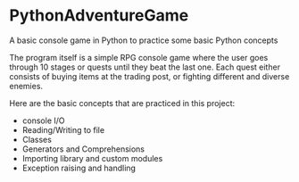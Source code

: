 # PythonAdventureGame
A basic console game in Python to practice some basic Python concepts

The program itself is a simple RPG console game where the user goes through 10 stages or quests until they beat the last one. Each quest either consists of buying items at the trading post, or fighting different and diverse enemies. 

Here are the basic concepts that are practiced in this project:
- console I/O
- Reading/Writing to file
- Classes
- Generators and Comprehensions
- Importing library and custom modules
- Exception raising and handling
